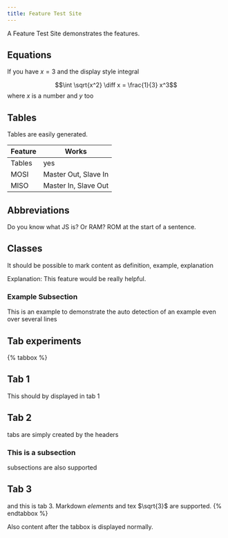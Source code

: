 ```yaml
---
title: Feature Test Site
---
```


A Feature Test Site demonstrates the features.

## Equations
If you have $x=3$ and the display style integral

$$\int \sqrt{x^2} \diff x = \frac{1}{3} x^3$$
where $x$ is a number and $y$ too


## Tables
Tables are easily generated.

| Feature | Works |
|------|---|
| Tables | yes |
| MOSI | Master Out, Slave In |
| MISO | Master In, Slave Out |



## Abbreviations
Do you know what JS is? Or RAM? ROM at the start of a sentence.



## Classes
It should be possible to mark content as definition, example, explanation

Explanation: This feature would be really helpful.

### Example Subsection
This is an example to demonstrate the auto detection of an example
even over several lines




## Tab experiments

{% tabbox %}
## Tab 1
This should by displayed in tab 1

## Tab 2
tabs are simply created by the headers

### This is a subsection
subsections are also supported

## Tab 3
and this is tab 3. Markdown *elements* and tex $\sqrt{3}$ are supported.
{% endtabbox %}

Also content after the tabbox is displayed normally.


